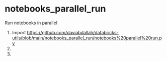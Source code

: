 # notebooks_parallel_run


Run notebooks in parallel
1. Import https://github.com/daviabdallah/databricks-utils/blob/main/notebooks_parallel_run/notebooks%20parallel%20run.py
2.
3.
